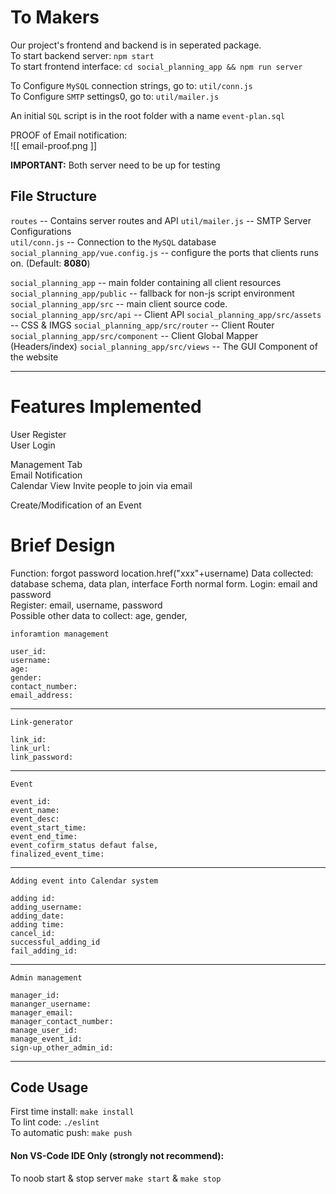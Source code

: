 # To Makers
Our project's frontend and backend is in seperated package.  
To start backend server: `npm start`  
To start frontend interface: `cd social_planning_app && npm run server`

To Configure `MySQL` connection strings, go to: `util/conn.js`  
To Configure `SMTP` settings0, go to: `util/mailer.js`  

An initial `SQL` script is in the root folder with a name `event-plan.sql`

PROOF of Email notification:  
![[ email-proof.png ]]

**IMPORTANT:** Both server need to be up for testing  

File Structure
---
`routes` -- Contains server routes and API
`util/mailer.js` -- SMTP Server Configurations  
`util/conn.js` -- Connection to the `MySQL` database   
`social_planning_app/vue.config.js` -- configure the ports that clients runs on. (Default: **8080**)

`social_planning_app` -- main folder containing all client resources  
`social_planning_app/public` -- fallback for non-js script environment  
`social_planning_app/src` -- main client source code.  
`social_planning_app/src/api` -- Client API
`social_planning_app/src/assets` -- CSS & IMGS
`social_planning_app/src/router` -- Client Router
`social_planning_app/src/component` -- Client Global Mapper (Headers/index)
`social_planning_app/src/views` -- The GUI Component of the website








---
# Features Implemented
User Register  
User Login  

Management Tab  
Email Notification  
Calendar View
Invite people to join via email  

Create/Modification of an Event














# Brief Design


Function: forgot password
location.href("xxx"+username)
Data collected: database schema, data plan, interface
Forth normal form.
    Login: email and password \
    Register: email, username, password\
    Possible other data to collect: age, gender,
    

    inforamtion management

    user_id:    
    username:
    age:
    gender:
    contact_number:
    email_address:
----------------------------------------------------------

    Link-generator

    link_id:
    link_url:
    link_password:
------------------------------------------------------------

    Event

    event_id:
    event_name: 
    event_desc: 
    event_start_time: 
    event_end_time: 
    event_cofirm_status defaut false,
    finalized_event_time:

--------------------------------------------------------------

    Adding event into Calendar system

    adding id:
    adding_username:
    adding_date: 
    adding time:
    cancel_id:
    successful_adding_id
    fail_adding_id:

-----------------------------------------------------------

    Admin management

    manager_id:
    mananger_username:
    manager_email:
    manager_contact_number:
    manage_user_id:
    manage_event_id:
    sign-up_other_admin_id:

-------------------------------------------------------------------







## Code Usage
First time install: `make install`  
To lint code: `./eslint`  
To automatic push: `make push`
#### Non VS-Code IDE Only (strongly not recommend):
To noob start & stop server
`make start` & `make stop`